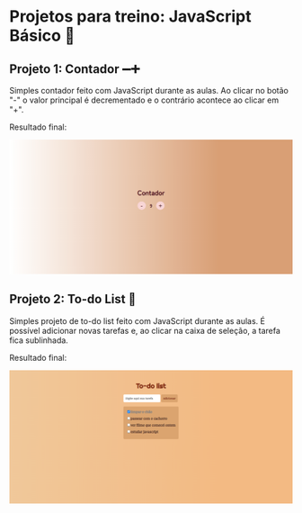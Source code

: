 # Projetos para treino: JavaScript Básico 🚀
## Projeto 1: Contador ➖➕ 
Simples contador feito com JavaScript durante as aulas. Ao clicar no botão "-" o valor principal é decrementado e o contrário acontece ao clicar em "+".

Resultado final:

![ProjetoFinal](contador/assets/projeto-final.png)

## Projeto 2: To-do List 📑
Simples projeto de to-do list feito com JavaScript durante as aulas. É possível adicionar novas tarefas e, ao clicar na caixa de seleção, a tarefa fica sublinhada. 

Resultado final:

![ProjetoFinal](to-do/assets/projeto-final.png)